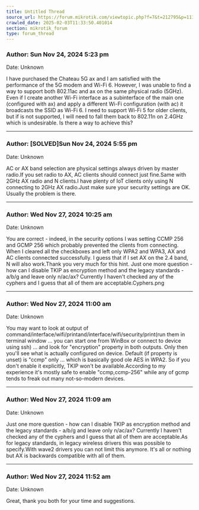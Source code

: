 ```yaml
---
title: Untitled Thread
source_url: https://forum.mikrotik.com/viewtopic.php?f=7&t=212795&p=1110928#p1110928
crawled_date: 2025-02-03T11:33:50.401014
section: mikrotik_forum
type: forum_thread
---
```


### Author: Sun Nov 24, 2024 5:23 pm
Date: Unknown

I have purchased the Chateau 5G ax and I am satisfied with the performance of the 5G modem and Wi-Fi 6. However, I was unable to find a way to support both 802.11ac and ax on the same physical radio (5GHz). Even if I create another Wi-Fi interface as a subinterface of the main one (configured with ax) and apply a different Wi-Fi configuration (with ac) it broadcasts the SSID as Wi-Fi 6. I need to support Wi-Fi 5 for older clients, but if is not supported, I will need to fall them back to 802.11n on 2.4GHz which is undesirable. Is there a way to achieve this?


---
### Author: [SOLVED]Sun Nov 24, 2024 5:55 pm
Date: Unknown

AC or AX band selection are physical settings always driven by master radio.If you set radio to AX, AC clients should connect just fine.Same with 2GHz AX radio and N clients.I have plenty of IoT clients only using N connecting to 2GHz AX radio.Just make sure your security settings are OK. Usually the problem is there.


---
### Author: Wed Nov 27, 2024 10:25 am
Date: Unknown

You are correct - indeed, in the security options I was setting CCMP 256 and GCMP 256 which probably prevented the clients from connecting. When I cleared all the checkboxes and left only WPA2 and WPA3, AX and AC clients connected successfully. I guess that if I set AX on the 2.4 band, N will also work.Thank you very much for this hint. Just one more question - how can I disable TKIP as encryption method and the legacy standards - a/b/g and leave only n/ac/ax? Currently I haven't checked any of the cyphers and I guess that all of them are acceptable.Cyphers.png


---
### Author: Wed Nov 27, 2024 11:00 am
Date: Unknown

You may want to look at output of command/interface/wifi/printand/interface/wifi/security/print(run them in terminal window ... you can start one from WinBox or connect to device using ssh)  ... and look for "encryption" property in both outputs. Only then you'll see what is actually configured on device. Default (if property is unset) is "ccmp" only ... which is basically good ole AES in WPA2. So if you don't enable it explicitly, TKIP won't be available.According to my experience it's mostly safe to enable "ccmp,ccmp-256" while any of gcmp tends to freak out many not-so-modern devices.


---
### Author: Wed Nov 27, 2024 11:09 am
Date: Unknown

Just one more question - how can I disable TKIP as encryption method and the legacy standards - a/b/g and leave only n/ac/ax? Currently I haven't checked any of the cyphers and I guess that all of them are acceptable.As for legacy standards, in legacy wireless drivers this was possible to specify.With wave2 drivers you can not limit this anymore. It's all or nothing but AX is backwards compatible with all of them.


---
### Author: Wed Nov 27, 2024 11:52 am
Date: Unknown

Great, thank you both for your time and suggestions.

